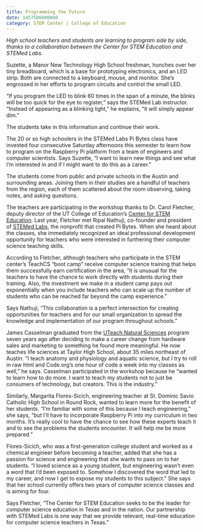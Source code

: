 ```yaml
--- 
title: Programming the Future
date: 1457586000000
category: STEM Center | College of Education
---
```


_High school teachers and students are learning to program side by side, thanks to a collaboration between the Center for STEM Education and STEMed Labs._

Suzette, a Manor New Technology High School freshman, hunches over her tiny breadboard, which is a base for prototyping electronics, and an LED strip. Both are connected to a keyboard, mouse, and monitor. She’s engrossed in her efforts to program circuits and control the small LED.

“If you program the LED to blink 60 times in the span of a minute, the blinks will be too quick for the eye to register,” says the STEMed Lab instructor. “Instead of appearing as a blinking light,” he explains, “it will simply appear dim.”

The students take in this information and continue their work.

The 20 or so high schoolers in the STEMed Labs Pi Bytes class have invested four consecutive Saturday afternoons this semester to learn how to program on the Raspberry Pi platform from a team of engineers and computer scientists. Says Suzette, “I want to learn new things and see what I’m interested in and if I might want to do this as a career.”

The students come from public and private schools in the Austin and surrounding areas. Joining them in their studies are a handful of teachers from the region, each of them scattered about the room observing, taking notes, and asking questions.

The teachers are participating in the workshop thanks to Dr. Carol Fletcher, deputy director of the UT College of Education’s [Center for STEM Education](http://stemcenter.utexas.edu/). Last year, Fletcher met Ripal Nathuji, co-founder and president of [STEMed Labs](http://www.stemedlabs.org/), the nonprofit that created Pi Bytes. When she heard about the classes, she immediately recognized an ideal professional development opportunity for teachers who were interested in furthering their computer science teaching skills.

According to Fletcher, although teachers who participate in the STEM center’s TeachCS “boot camp” receive computer science training that helps them successfully earn certification in the area, “it is unusual for the teachers to have the chance to work directly with students during their training. Also, the investment we make in a student camp pays out exponentially when you include teachers who can scale up the number of students who can be reached far beyond the camp experience.”

Says Nathuji, “This collaboration is a perfect intersection for creating opportunities for teachers and for our small organization to spread the knowledge and implementation of our program throughout schools.”

James Casselman graduated from the [UTeach Natural Sciences](http://magazine.edb.utexas.edu/tag/december-2014/) program seven years ago after deciding to make a career change from hardware sales and marketing to something he found more meaningful. He now teaches life sciences at Taylor High School, about 35 miles northeast of Austin. “I teach anatomy and physiology and aquatic science, but I try to roll in raw html and Code.org’s one hour of code a week into my classes as well,” he says. Casselman participated in the workshop because he “wanted to learn how to do more. I want to teach my students not to just be consumers of technology, but creators. This is the industry.”

Similarly, Margarita Flores-Sicich, engineering teacher at St. Dominic Savio Catholic High School in Round Rock, wanted to learn more for the benefit of her students. “I’m familiar with some of this because I teach engineering,” she says, “but I’ll have to incorporate Raspberry Pi into my curriculum in two months. It’s really cool to have the chance to see how these experts teach it and to see the problems the students encounter. It will help me be more prepared.”

Flores-Sicich, who was a first-generation college student and worked as a chemical engineer before becoming a teacher, added that she has a passion for science and engineering that she wants to pass on to her students. “I loved science as a young student, but engineering wasn’t even a word that I’d been exposed to. Somehow I discovered the word that led to my career, and now I get to expose my students to this subject.” She says that her school currently offers two years of computer science classes and is aiming for four.

Says Fletcher, “The Center for STEM Education seeks to be the leader for computer science education in Texas and in the nation. Our partnership with STEMed Labs is one way that we provide relevant, real-time education for computer science teachers in Texas.”